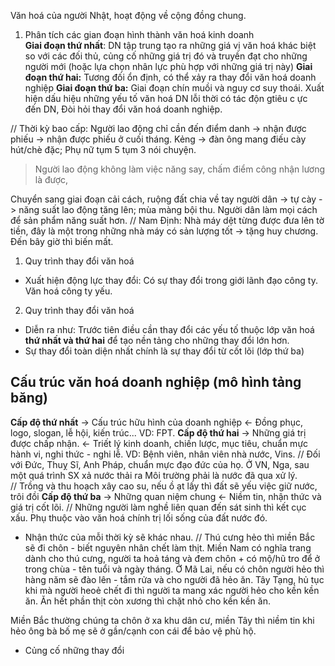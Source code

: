 
Văn hoá của người Nhật, hoạt động về cộng đồng chung.
1. Phân tích các gian đoạn hình thành văn hoá kinh doanh\
**Giai đoạn thứ nhất**: DN tập trung tạo ra những giá vị  văn hoá khác biệt so với các đối thủ, củng cố những giá trị đó và truyền đạt cho những người mới (hoặc lựa chọn nhân lực phù hợp với những giá trị này)
**Giai đoạn thứ hai:** Tương đối ổn định, có thể xảy ra thay đổi văn hoá doanh nghiệp
**Giai đoạn thứ ba:** Giai đoạn chín muồi và nguy cơ suy thoái.
Xuất hiện dấu hiệu những yếu tố văn hoá DN lỗi thời có tác độn gtiêu c ực đến DN, Đòi hỏi thay đổi văn hoá doanh nghiệp.

// Thời kỳ bao cấp: Người lao động chỉ cần đến điểm danh -> nhận được phiếu -> nhận được phiếu ở cuối tháng. 
Kẻng -> đàn ông mang điếu cày hút/chè đặc; Phụ nữ tụm 5 tụm 3 nói chuyện.
> Người lao động không làm việc năng say, chấm điểm công nhận lương là được,

Chuyển sang giai đoạn cải cách, ruộng đất chia về tay người dân -> tự cày -> năng suất lao động tăng lên; mùa màng bội thu. Người dân làm mọi cách để sản phẩm năng suất hơn.
// Nam Định: Nhà máy dệt từng được đưa lên tờ tiền, đây là một trong những nhà máy có sản lượng tốt -> tặng huy chương. Đến bây giờ thì biến mất.

1. Quy trình thay đổi văn hoá 
- Xuất hiện động lực thay đổi:
	Có sự thay đổi trong giới lãnh đạo công ty.
	Văn hoá công ty yếu.
2. Quy trình thay đổi văn hoá
- Diễn ra như: Trước tiên điều cần thay đổi các yếu tố thuộc lớp văn hoá **thứ nhất và thứ hai** để tạo nền tảng cho những thay đổi lớn hơn. 
- Sự thay đổi toàn diện nhất chính là sự thay đổi từ cốt lõi (lớp thứ ba)
## Cấu trúc văn hoá doanh nghiệp (mô hình tảng băng)
**Cấp độ thứ nhất** -> Cấu trúc hữu hình của doanh nghiệp <- Đồng phục, logo, slogan, lễ hội, kiến trúc... VD: FPT.
**Cấp độ thứ hai** -> Những giá trị được chấp nhận. <- Triết lý kinh doanh, chiến lược, mục tiêu, chuẩn mực hành vi, nghi thức - nghi lễ. VD: Bệnh viên, nhân viên nhà nước, Vins.
// Đối với Đức, Thuỵ Sĩ, Anh Pháp, chuẩn mực đạo đức của họ. Ở VN, Nga, sau một quá trình SX xả nước thải ra Môi trường phải là nước đã qua xử lý.\
// Trồng và thu hoạch xây cao su, nếu ồ ạt lấy thì đất sẽ yếu việc giữ nước, trôi đồi
**Cấp độ thứ ba** -> Những quan niệm chung <- Niềm tin, nhận thức và giá trị cốt lõi.
// Những người làm nghề liên quan đến sát sinh thì kết cục xấu. Phụ thuộc vào văn hoá chính trị lối sống của đất nước đó. 
- Nhận thức của mỗi thời kỳ sẽ khác nhau.
// Thú cưng hẻo thì miền Bắc sẽ đi chôn - biết nguyên nhân chết làm thịt. Miền Nam có nghĩa trang dành cho thú cưng, người ta hoả táng và đem chôn + có mộ/hũ tro để ở trong chùa - tên tuổi và ngày tháng. 
Ở Mã Lai, nếu có chôn người hẻo thì hàng năm sẽ đào lên - tắm rửa và cho người đã hẻo ăn. Tây Tạng, hủ tục khi mà người heoẻ chết đi thì người ta mang xác người hẻo cho kền kền ăn. Ăn hết phần thịt còn xương thì chặt nhỏ cho kền kền ăn.

Miền Bắc thường chúng ta chôn ở xa khu dân cư, miền Tây thì niềm tin khi hẻo ông bà bố mẹ sẽ ở gần/cạnh con cái để bảo vệ phù hộ. 

- Củng cố những thay đổi
